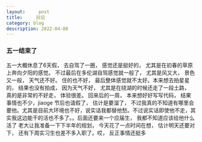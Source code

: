 ```yaml
---
layout:     post
title:     日记
category: blog
description: 2022-04-08
---
```


### 五一结束了
  五一大概休息了6天假， 去自驾了一圈， 感觉还是挺好的， 尤其是在初春的草原上奔向夕阳的感觉。 不过最后在多伦湖自驾感觉就一般了， 尤其是风又大， 景色又一般， 天气还不好。 住的也不好， 最后整体感觉就不太好。本来想去拍星星的， 结果也没有拍成， 因为天气不好， 尤其是在绕湖的时候还走了一段土路， 真的是非常的不好走， 体验很差。 回来后的一周， 本来想好好写写代码， 结果事情也不少，jiaoge 节后也请假了， 估计是要溜了， 不过我真的不知道有哪里会要他。尤其是目前大环境也不好，说实话我都替他愁。不过说实话即使他不走，其实我这边能干的活也不多了。。后面还要来一个应届生， 我都不知道应该给他什么活了
  老大让我准备一下下半年的规划， 今天花了一点时间在想， 估计明天还要对下， 还有下周实习生也差不多入职了。哎， 反正事情还挺多
